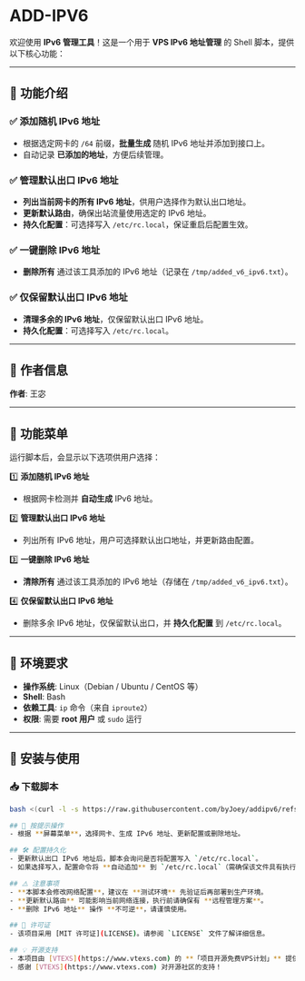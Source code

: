 # ADD-IPV6  
欢迎使用 **IPv6 管理工具**！这是一个用于 **VPS IPv6 地址管理** 的 Shell 脚本，提供以下核心功能：

---

## 📌 功能介绍  

### ✅ 添加随机 IPv6 地址  
- 根据选定网卡的 `/64` 前缀，**批量生成** 随机 IPv6 地址并添加到接口上。  
- 自动记录 **已添加的地址**，方便后续管理。  

### ✅ 管理默认出口 IPv6 地址  
- **列出当前网卡的所有 IPv6 地址**，供用户选择作为默认出口地址。  
- **更新默认路由**，确保出站流量使用选定的 IPv6 地址。  
- **持久化配置**：可选择写入 `/etc/rc.local`，保证重启后配置生效。  

### ✅ 一键删除 IPv6 地址  
- **删除所有** 通过该工具添加的 IPv6 地址（记录在 `/tmp/added_v6_ipv6.txt`）。  

### ✅ 仅保留默认出口 IPv6 地址  
- **清理多余的 IPv6 地址**，仅保留默认出口 IPv6 地址。  
- **持久化配置**：可选择写入 `/etc/rc.local`。  

---

## 📌 作者信息  
**作者**: 王宓  

---

## 📌 功能菜单  
运行脚本后，会显示以下选项供用户选择：

1️⃣ **添加随机 IPv6 地址**  
   - 根据网卡检测并 **自动生成** IPv6 地址。  

2️⃣ **管理默认出口 IPv6 地址**  
   - 列出所有 IPv6 地址，用户可选择默认出口地址，并更新路由配置。  

3️⃣ **一键删除 IPv6 地址**  
   - **清除所有** 通过该工具添加的 IPv6 地址（存储在 `/tmp/added_v6_ipv6.txt`）。  

4️⃣ **仅保留默认出口 IPv6 地址**  
   - 删除多余 IPv6 地址，仅保留默认出口，并 **持久化配置** 到 `/etc/rc.local`。  

---

## 📌 环境要求  
- **操作系统**: Linux（Debian / Ubuntu / CentOS 等）  
- **Shell**: Bash  
- **依赖工具**: `ip` 命令（来自 `iproute2`）  
- **权限**: 需要 **root 用户** 或 `sudo` 运行  

---

## 🚀 安装与使用  
### 📥 下载脚本  
```sh
bash <(curl -l -s https://raw.githubusercontent.com/byJoey/addipv6/refs/heads/main/addipv6.sh)

## 📌 按提示操作  
- 根据 **屏幕菜单**，选择网卡、生成 IPv6 地址、更新配置或删除地址。  

## 🛠 配置持久化  
- 更新默认出口 IPv6 地址后，脚本会询问是否将配置写入 `/etc/rc.local`。  
- 如果选择写入，配置命令将 **自动追加** 到 `/etc/rc.local`（需确保该文件具有执行权限）。  

## ⚠️ 注意事项  
- **本脚本会修改网络配置**，建议在 **测试环境** 先验证后再部署到生产环境。  
- **更新默认路由** 可能影响当前网络连接，执行前请确保有 **远程管理方案**。  
- **删除 IPv6 地址** 操作 **不可逆**，请谨慎使用。  

## 📜 许可证  
- 该项目采用 [MIT 许可证](LICENSE)。请参阅 `LICENSE` 文件了解详细信息。  

## 💡 开源支持  
- 本项目由 [VTEXS](https://www.vtexs.com) 的 **「项目开源免费VPS计划」** 提供算力支持。  
- 感谢 [VTEXS](https://www.vtexs.com) 对开源社区的支持！  

